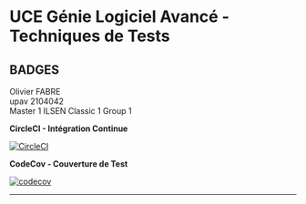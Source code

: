 # UCE Génie Logiciel Avancé - Techniques de Tests



## BADGES

Olivier FABRE  
upav 2104042  
Master 1 ILSEN Classic 1 Group 1      

**CircleCI - Intégration Continue**

[![CircleCI](https://dl.circleci.com/status-badge/img/circleci/7MzTkwBFxHK2MkeUAifbjS/2LAHbRt645vW3tJZXN6rXF/tree/master.svg?style=svg)](https://dl.circleci.com/status-badge/redirect/circleci/7MzTkwBFxHK2MkeUAifbjS/2LAHbRt645vW3tJZXN6rXF/tree/master)

**CodeCov - Couverture de Test**

[![codecov](https://codecov.io/github/olfabre/ceri-m1-techniques-de-test/branch/master/graph/badge.svg?token=4LFWQGVEUR)](https://codecov.io/github/olfabre/ceri-m1-techniques-de-test)

---

